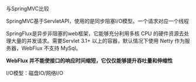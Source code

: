 与SpringMVC比较

SpringMVC基于ServletAPI，使用的是同步阻塞I/O模型。一个请求对应一个线程

SpringFlux是异步非阻塞的web框架，它能够充分利用多核 CPU 的硬件资源去处理大量的并发请求。需要Servlet 3.1+ 以上的容器，默认情况下使用 Netty 作为服务器，WebFlux 不支持 MySql。





**WebFlux 并不能使接口的响应时间缩短，它仅仅能够提升吞吐量和伸缩性**





I/O模型：磁盘IO/网络I/O

